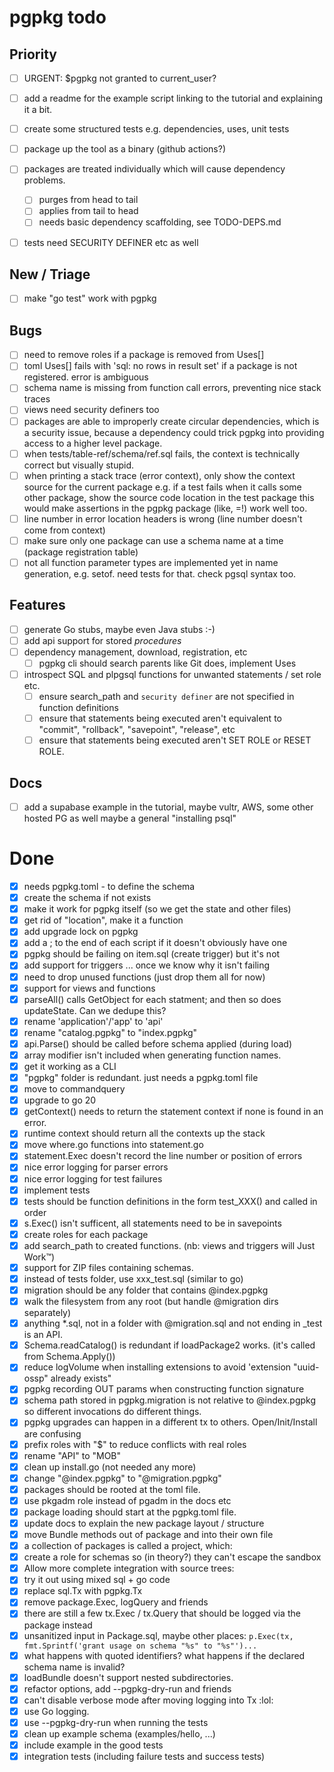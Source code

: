 # pgpkg todo

## Priority

- [ ] URGENT: $pgpkg not granted to current_user?

- [ ] add a readme for the example script linking to the tutorial and explaining it a bit.
- [ ] create some structured tests e.g. dependencies, uses, unit tests
- [ ] package up the tool as a binary (github actions?)
- [ ] packages are treated individually which will cause dependency problems.
  - [ ] purges from head to tail
  - [ ] applies from tail to head
  - [ ] needs basic dependency scaffolding, see TODO-DEPS.md
- [ ] tests need SECURITY DEFINER etc as well

## New / Triage

- [ ] make "go test" work with pgpkg

## Bugs

- [ ] need to remove roles if a package is removed from Uses[]
- [ ] toml Uses[] fails with 'sql: no rows in result set' if a package is not registered. error is ambiguous
- [ ] schema name is missing from function call errors, preventing nice stack traces
- [ ] views need security definers too
- [ ] packages are able to improperly create circular dependencies, which is a security issue, because a dependency
  could trick pgpkg into providing access to a higher level package.
- [ ] when tests/table-ref/schema/ref.sql fails, the context is technically correct but visually stupid.
- [ ] when printing a stack trace (error context), only show the context source for the current package
  e.g. if a test fails when it calls some other package, show the source code location in the test package
  this would make assertions in the pgpkg package (like, =!) work well too.
- [ ] line number in error location headers is wrong (line number doesn't come from context)
- [ ] make sure only one package can use a schema name at a time (package registration table)
- [ ] not all function parameter types are implemented yet in name generation, e.g. setof. need tests for that. check pgsql syntax too.

## Features

- [ ] generate Go stubs, maybe even Java stubs :-)
- [ ] add api support for stored *procedures*
- [ ] dependency management, download, registration, etc
  - [ ] pgpkg cli should search parents like Git does, implement Uses
- [ ] introspect SQL and plpgsql functions for unwanted statements / set role etc.
  - [ ] ensure search_path and `security definer` are not specified in function definitions
  - [ ] ensure that statements being executed aren't equivalent to "commit", "rollback", "savepoint", "release", etc
  - [ ] ensure that statements being executed aren't SET ROLE or RESET ROLE.

## Docs

- [ ] add a supabase example in the tutorial, maybe vultr, AWS, some other hosted PG as well
  maybe a general "installing psql"

# Done

- [X] needs pgpkg.toml - to define the schema
- [X] create the schema if not exists
- [X] make it work for pgpkg itself (so we get the state and other files)
- [X] get rid of "location", make it a function
- [X] add upgrade lock on pgpkg
- [X] add a ; to the end of each script if it doesn't obviously have one
- [X] pgpkg should be failing on item.sql (create trigger) but it's not
- [X] add support for triggers ... once we know why it isn't failing
- [X] need to drop unused functions (just drop them all for now)
- [X] support for views and functions
- [X] parseAll() calls GetObject for each statment; and then so does updateState. Can we dedupe this?
- [X] rename 'application'/'app' to 'api'
- [X] rename "catalog.pgpkg" to "index.pgpkg"
- [X] api.Parse() should be called before schema applied (during load)
- [X] array modifier isn't included when generating function names. 
- [X] get it working as a CLI
- [X] "pgpkg" folder is redundant. just needs a pgpkg.toml file
- [X] move to commandquery
- [X] upgrade to go 20
- [X] getContext() needs to return the statement context if none is found in an error.
- [X] runtime context should return all the contexts up the stack
- [X] move where.go functions into statement.go
- [X] statement.Exec doesn't record the line number or position of errors
- [X] nice error logging for parser errors
- [X] nice error logging for test failures
- [X] implement tests
- [X] tests should be function definitions in the form test_XXX() and called in order
- [X] s.Exec() isn't sufficent, all statements need to be in savepoints
- [X] create roles for each package
- [X] add search_path to created functions. (nb: views and triggers will Just Work™)
- [X] support for ZIP files containing schemas.
- [X] instead of tests folder, use xxx_test.sql (similar to go)
- [X] migration should be any folder that contains @index.pgpkg
- [X] walk the filesystem from any root (but handle @migration dirs separately)
- [X] anything *.sql, not in a folder with @migration.sql and not ending in _test is an API.
- [X] Schema.readCatalog() is redundant if loadPackage2 works. (it's called from Schema.Apply())
- [X] reduce logVolume when installing extensions to avoid 'extension "uuid-ossp" already exists"
- [X] pgpkg recording OUT params when constructing function signature
- [X] schema path stored in pgpkg.migration is not relative to @index.pgpkg so different invocations do different things.
- [X] pgpkg upgrades can happen in a different tx to others. Open/Init/Install are confusing
- [X] prefix roles with "$" to reduce conflicts with real roles
- [X] rename "API" to "MOB"
- [X] clean up install.go (not needed any more)
- [X] change "@index.pgpkg" to "@migration.pgpkg"
- [X] packages should be rooted at the toml file.
- [X] use pkgadm role instead of pgadm in the docs etc
- [X] package loading should start at the pgpkg.toml file.
- [X] update docs to explain the new package layout / structure
- [X] move Bundle methods out of package and into their own file
- [X] a collection of packages is called a project, which:
- [X] create a role for schemas so (in theory?) they can't escape the sandbox
- [X] Allow more complete integration with source trees:
- [X] try it out using mixed sql + go code
- [X] replace sql.Tx with pgpkg.Tx
- [X] remove package.Exec, logQuery and friends
- [X] there are still a few tx.Exec / tx.Query that should be logged via the package instead
- [X] unsanitized input in Package.sql, maybe other places: `p.Exec(tx, fmt.Sprintf('grant usage on schema "%s" to "%s"')...`
- [X] what happens with quoted identifiers? what happens if the declared schema name is invalid?
- [X] loadBundle doesn't support nested subdirectories.
- [X] refactor options, add --pgpkg-dry-run and friends
- [X] can't disable verbose mode after moving logging into Tx :lol:
- [X] use Go logging.
- [X] use --pgpkg-dry-run when running the tests
- [X] clean up example schema (examples/hello, ...)
- [X] include example in the good tests
- [X] integration tests (including failure tests and success tests)
